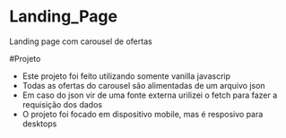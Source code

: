 # Landing_Page
Landing page com carousel de ofertas

#Projeto
- Este projeto foi feito utilizando somente vanilla javascrip
- Todas as ofertas do carousel são alimentadas de um arquivo json
- Em caso do json vir de uma fonte externa urilizei o fetch para fazer a requisição dos dados
- O projeto foi focado em dispositivo mobile, mas é resposivo para desktops
